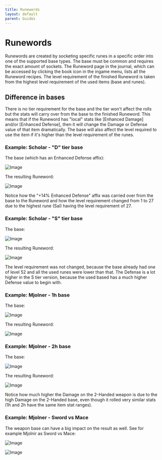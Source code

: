 ```yaml
---
title: Runewords
layout: default
parent: Guides
---
```


# Runewords
Runewords are created by socketing specific runes in a specific order into one of the supported base types. The base must be common and requires the exact amount of sockets. The Runeword page in the journal, which can be accessed by clicking the book icon in the ingame menu, lists all the Runeword recipes. The level requirement of the finished Runeword is taken from the highest level requirement of the used items (base and runes).

## Difference in bases
There is no tier requirement for the base and the tier won't affect the rolls but the stats will carry over from the base to the finished Runeword. This means that if the Runeword has "local" stats like [Enhanced Damage] and/or [Enhanced Defense], then it will change the Damage or Defense value of that item dramatically. The base will also affect the level required to use the item if it's higher than the level requirement of the runes.

### Example: Scholar - "D" tier base

The base (which has an Enhanced Defense affix):

![Image](../../assets/images/d_tier_helmet_2_sockets.png)

The resulting Runeword:

![Image](../../assets/images/d_tier_scholar.png)

Notice how the "+14% Enhanced Defense" affix was carried over from the base to the Runeword and how the level requirement changed from 1 to 27 due to the highest rune (Sal) having the level requirement of 27.

### Example: Scholar - "S" tier base
The base:

![Image](../../assets/images/s_tier_helmet_2_sockets.png)

The resulting Runeword:

![Image](../../assets/images/s_tier_scholar.png)

The level requirement was not changed, because the base already had one of level 52 and all the used runes were lower than that. The Defense is a lot higher in the S tier version, because the used based has a much higher Defense value to begin with.

### Example: Mjolner - 1h base
The base:

![Image](../../assets/images/1h_mace_base.png)

The resulting Runeword:

![Image](../../assets/images/1h_mjolnir.png)

### Example: Mjolner - 2h base
The base:

![Image](../../assets/images/2h_mace_base.png)

The resulting Runeword:

![Image](../../assets/images/2h_mjolnir.png)

Notice how much higher the Damage on the 2-Handed weapon is due to the high  Damage on the 2-Handed base, even though it rolled very similar stats (1h and 2h have the same item stat ranges).


### Example: Mjolner - Sword vs Mace
The weapon base can have a big impact on the result as well. See for example Mjolnir as Sword vs Mace:

![Image](../../assets/images/2h_sword_mjolner.png)

![Image](../../assets/images/2h_mace_mjolner.png)